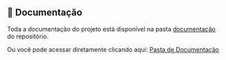 
## 📂 Documentação

Toda a documentação do projeto está disponível na pasta [documentação](./docs) do repositório.  

Ou você pode acessar diretamente clicando aqui: [Pasta de Documentação](PIM4_Maio/docs)

<br>
